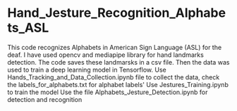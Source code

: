 # Hand_Jesture_Recognition_Alphabets_ASL
This code recognizes Alphabets in American Sign Language (ASL) for the deaf. 
I have used opencv and mediapipe library for hand landmarks detection. 
The code saves these landmarsks in a csv file. 
Then the data was used to train a deep learning model in Tensorflow.
Use Hands_Tracking_and_Data_Collection.ipynb file to collect the data, check the  labels_for_alphabets.txt for alphabet labels'
Use Jestures_Training.ipynb to train the model
Use the file Alphabets_Jesture_Detection.ipynb for detection and recognition
